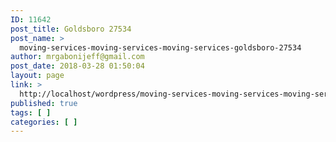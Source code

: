 ```yaml
---
ID: 11642
post_title: Goldsboro 27534
post_name: >
  moving-services-moving-services-moving-services-goldsboro-27534
author: mrgabonijeff@gmail.com
post_date: 2018-03-28 01:50:04
layout: page
link: >
  http://localhost/wordpress/moving-services-moving-services-moving-services-goldsboro-27534/
published: true
tags: [ ]
categories: [ ]
---
```

